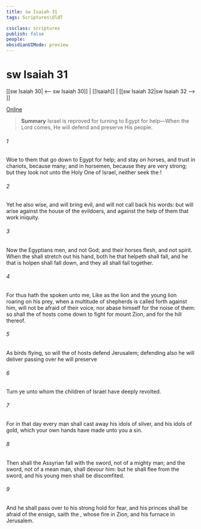 ```yaml
---
title: sw Isaiah 31
tags: Scriptures\OldT

cssclass: scriptures
publish: false
people:
obsidianUIMode: preview
---
```


# sw Isaiah 31
[[sw Isaiah 30| <-- sw Isaiah 30]] | [[Isaiah]] | [[sw Isaiah 32|sw Isaiah 32 --> ]]

[Online](https://churchofjesuschrist.org/study/scriptures/ot/isa/31?lang=eng)

> __Summary__
Israel is reproved for turning to Egypt for help—When the Lord comes, He will defend and preserve His people.

###### 1 
Woe to them that go down to Egypt for help; and stay on horses, and trust in chariots, because  many; and in horsemen, because they are very strong; but they look not unto the Holy One of Israel, neither seek the !

###### 2 
Yet he also  wise, and will bring evil, and will not call back his words: but will arise against the house of the evildoers, and against the help of them that work iniquity.

###### 3 
Now the Egyptians  men, and not God; and their horses flesh, and not spirit. When the  shall stretch out his hand, both he that helpeth shall fall, and he that is holpen shall fall down, and they all shall fail together.

###### 4 
For thus hath the  spoken unto me, Like as the lion and the young lion roaring on his prey, when a multitude of shepherds is called forth against him,  will not be afraid of their voice, nor abase himself for the noise of them: so shall the  of hosts come down to fight for mount Zion, and for the hill thereof.

###### 5 
As birds flying, so will the  of hosts defend Jerusalem; defending also he will deliver  passing over he will preserve 

###### 6 
Turn ye unto  whom the children of Israel have deeply revolted.

###### 7 
For in that day every man shall cast away his idols of silver, and his idols of gold, which your own hands have made unto you  a sin.

###### 8 
Then shall the Assyrian fall with the sword, not of a mighty man; and the sword, not of a mean man, shall devour him: but he shall flee from the sword, and his young men shall be discomfited.

###### 9 
And he shall pass over to his strong hold for fear, and his princes shall be afraid of the ensign, saith the , whose fire  in Zion, and his furnace in Jerusalem.

